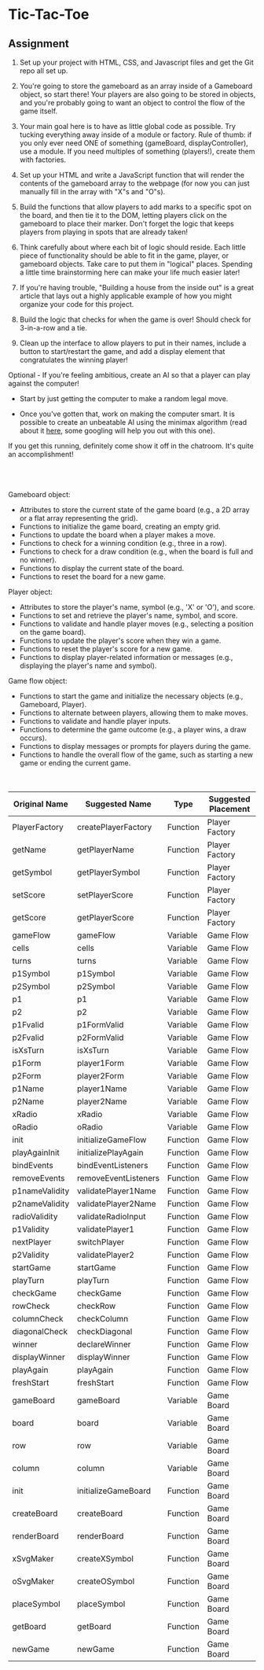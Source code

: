 # Tic-Tac-Toe

## Assignment

1. Set up your project with HTML, CSS, and Javascript files and get the Git repo all set up.

2. You're going to store the gameboard as an array inside of a Gameboard object, so start there! Your players are also going to be stored in objects, and you're probably going to want an object to control the flow of the game itself.

3. Your main goal here is to have as little global code as possible. Try tucking everything away inside of a module or factory. Rule of thumb: if you only ever need ONE of something (gameBoard, displayController), use a module. If you need multiples of something (players!), create them with factories.

4. Set up your HTML and write a JavaScript function that will render the contents of the gameboard array to the webpage (for now you can just manually fill in the array with "X"s and "O"s).

5. Build the functions that allow players to add marks to a specific spot on the board, and then tie it to the DOM, letting players click on the gameboard to place their marker. Don't forget the logic that keeps players from playing in spots that are already taken!

6. Think carefully about where each bit of logic should reside. Each little piece of functionality should be able to fit in the game, player, or gameboard objects. Take care to put them in "logical" places. Spending a little time brainstorming here can make your life much easier later!

7. If you're having trouble, "Building a house from the inside out" is a great article that lays out a highly applicable example of how you might organize your code for this project.

8. Build the logic that checks for when the game is over! Should check for 3-in-a-row and a tie.

9. Clean up the interface to allow players to put in their names, include a button to start/restart the game, and add a display element that congratulates the winning player!    


Optional - If you're feeling ambitious, create an AI so that a player can play against the computer!

- Start by just getting the computer to make a random legal move.

- Once you've gotten that, work on making the computer smart. It is possible to create an unbeatable AI using the minimax algorithm (read about it [here](https://en.wikipedia.org/wiki/Minimax), some googling will help you out with this one).

If you get this running, definitely come show it off in the chatroom. It's quite an accomplishment! <br /> <br /> <br /> <br />



Gameboard object:
- Attributes to store the current state of the game board (e.g., a 2D array or a flat array representing the grid).
- Functions to initialize the game board, creating an empty grid.
- Functions to update the board when a player makes a move.
- Functions to check for a winning condition (e.g., three in a row).
- Functions to check for a draw condition (e.g., when the board is full and no winner).
- Functions to display the current state of the board.
- Functions to reset the board for a new game.

Player object:
- Attributes to store the player's name, symbol (e.g., 'X' or 'O'), and score.
- Functions to set and retrieve the player's name, symbol, and score.
- Functions to validate and handle player moves (e.g., selecting a position on the game board).
- Functions to update the player's score when they win a game.
- Functions to reset the player's score for a new game.
- Functions to display player-related information or messages (e.g., displaying the player's name and symbol).

Game flow object:
- Functions to start the game and initialize the necessary objects (e.g., Gameboard, Player).
- Functions to alternate between players, allowing them to make moves.
- Functions to validate and handle player inputs.
- Functions to determine the game outcome (e.g., a player wins, a draw occurs).
- Functions to display messages or prompts for players during the game.
- Functions to handle the overall flow of the game, such as starting a new game or ending the current game. <br /><br /><br />


| Original Name    | Suggested Name        | Type     | Suggested Placement  |
|------------------|-----------------------|----------|----------------------|
| PlayerFactory    | createPlayerFactory   | Function | Player Factory       |
| getName          | getPlayerName         | Function | Player Factory       |
| getSymbol        | getPlayerSymbol       | Function | Player Factory       |
| setScore         | setPlayerScore        | Function | Player Factory       |
| getScore         | getPlayerScore        | Function | Player Factory       |
| gameFlow         | gameFlow              | Variable | Game Flow            |
| cells            | cells                 | Variable | Game Flow            |
| turns            | turns                 | Variable | Game Flow            |
| p1Symbol         | p1Symbol              | Variable | Game Flow            |
| p2Symbol         | p2Symbol              | Variable | Game Flow            |
| p1               | p1                    | Variable | Game Flow            |
| p2               | p2                    | Variable | Game Flow            |
| p1Fvalid         | p1FormValid           | Variable | Game Flow            |
| p2Fvalid         | p2FormValid           | Variable | Game Flow            |
| isXsTurn         | isXsTurn              | Variable | Game Flow            |
| p1Form           | player1Form           | Variable | Game Flow            |
| p2Form           | player2Form           | Variable | Game Flow            |
| p1Name           | player1Name           | Variable | Game Flow            |
| p2Name           | player2Name           | Variable | Game Flow            |
| xRadio           | xRadio                | Variable | Game Flow            |
| oRadio           | oRadio                | Variable | Game Flow            |
| init             | initializeGameFlow    | Function | Game Flow            |
| playAgainInit    | initializePlayAgain   | Function | Game Flow            |
| bindEvents       | bindEventListeners    | Function | Game Flow            |
| removeEvents     | removeEventListeners  | Function | Game Flow            |
| p1nameValidity   | validatePlayer1Name   | Function | Game Flow            |
| p2nameValidity   | validatePlayer2Name   | Function | Game Flow            |
| radioValidity    | validateRadioInput    | Function | Game Flow            |
| p1Validity       | validatePlayer1       | Function | Game Flow            |
| nextPlayer       | switchPlayer          | Function | Game Flow            |
| p2Validity       | validatePlayer2       | Function | Game Flow            |
| startGame        | startGame             | Function | Game Flow            |
| playTurn         | playTurn              | Function | Game Flow            |
| checkGame        | checkGame             | Function | Game Flow            |
| rowCheck         | checkRow              | Function | Game Flow            |
| columnCheck      | checkColumn           | Function | Game Flow            |
| diagonalCheck    | checkDiagonal         | Function | Game Flow            |
| winner           | declareWinner         | Function | Game Flow            |
| displayWinner    | displayWinner         | Function | Game Flow            |
| playAgain        | playAgain             | Function | Game Flow            |
| freshStart       | freshStart            | Function | Game Flow            |
| gameBoard        | gameBoard             | Variable | Game Board           |
| board            | board                 | Variable | Game Board           |
| row              | row                   | Variable | Game Board           |
| column           | column                | Variable | Game Board           |
| init             | initializeGameBoard   | Function | Game Board           |
| createBoard      | createBoard           | Function | Game Board           |
| renderBoard      | renderBoard           | Function | Game Board           |
| xSvgMaker        | createXSymbol         | Function | Game Board           |
| oSvgMaker        | createOSymbol         | Function | Game Board           |
| placeSymbol      | placeSymbol           | Function | Game Board           |
| getBoard         | getBoard              | Function | Game Board           |
| newGame          | newGame               | Function | Game Board           |


